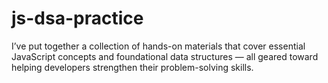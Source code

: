 # js-dsa-practice
I’ve put together a collection of hands-on materials that cover essential JavaScript concepts and foundational data structures — all geared toward helping developers strengthen their problem-solving skills.
